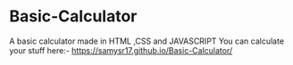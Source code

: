# Basic-Calculator
A basic calculator made in HTML ,CSS and JAVASCRIPT
You can calculate your stuff here:-
https://samysr17.github.io/Basic-Calculator/
